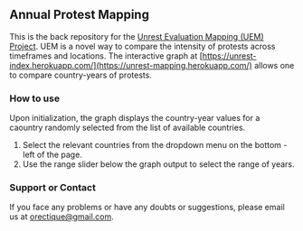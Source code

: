 ## Annual Protest Mapping

This is the back repository for the [Unrest Evaluation Mapping (UEM) Project](https://unrest-mapping.herokuapp.com/). UEM is a novel way to compare the intensity of protests across timeframes and locations. The interactive graph at [https://unrest-index.herokuapp.com/](https://unrest-mapping.herokuapp.com/) allows one to compare country-years of protests.

### How to use

Upon initialization, the graph displays the country-year values for a caountry randomly selected from the list of available countries.

1. Select the relevant countries from the dropdown menu on the bottom - left of the page.
2. Use the range slider below the graph output to select the range of years.

### Support or Contact

If you face any problems or have any doubts or suggestions, please email us at [orectique@gmail.com](orectique@gmail.com).
